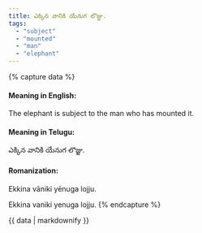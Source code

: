 ```yaml
---
title: ఎక్కిన వానికి యేనుగ లొజ్జు.
tags:
  - "subject"
  - "mounted"
  - "man"
  - "elephant"
---
```


{% capture data %}
#### Meaning in English:
The elephant is subject to the man who has mounted it.

#### Meaning in Telugu:
ఎక్కిన వానికి యేనుగ లొజ్జు.

#### Romanization:
Ekkina vāniki yēnuga lojju.

Ekkina vaniki yenuga lojju.
{% endcapture %}

{{ data | markdownify }}

